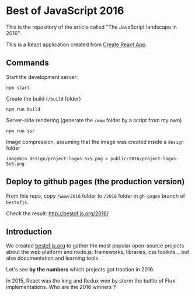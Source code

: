 # Best of JavaScript 2016

This is the repository of the article called "The JavaScript landscape in 2016".

This is a React application created from [Create React App](https://github.com/facebookincubator/create-react-app).

## Commands

Start the development server:

```
npm start
```

Create the build (`/build` folder)

```
npm run build
```

Server-side rendering (generate the `/www` folder by a script from my own)

```
npm run ssr
```

Image compression, assuming that the image was created inside a `design` folder


```
imagemin design/project-logos-5x5.png > public/2016/project-logos-5x5.png
```

## Deploy to github pages (the production version)

From this repo, copy `/www/2016` folder to `/2016` folder in `gh-pages` branch of `bestofjs`.

Check the result: http://bestof.js.org/2016/


## Introduction

We created [bestof.js.org](http://bestof.js.org/) to gather the most popular open-source projects about the web platform and node.js: frameworks, libraries, css toolkits... but also documentation and learning tools.

Let's see **by the numbers** which projects got traction in 2016.

In 2015, React was the king and Redux won by storm the battle of Flux implementations.
Who are the 2016 winners ?
